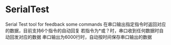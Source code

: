 # SerialTest
Serial Test tool for feedback some commands
在串口输出指定指令时返回对应的数据，目前支持6个指令的自动回复
若指令为*或？时，串口收到任何数据时自动回发对应的数据
串口输出为6000行时，自动按时间保存串口输出的数据
